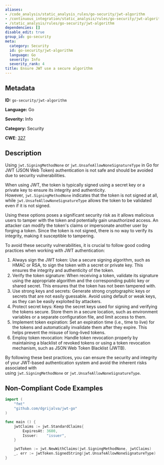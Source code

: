 ```yaml
---
aliases:
- /code_analysis/static_analysis_rules/go-security/jwt-algorithm
- /continuous_integration/static_analysis/rules/go-security/jwt-algorithm
- /static_analysis/rules/go-security/jwt-algorithm
dependencies: []
disable_edit: true
group_id: go-security
meta:
  category: Security
  id: go-security/jwt-algorithm
  language: Go
  severity: Info
  severity_rank: 4
title: Ensure JWT use a secure algorithm
---
```

<!--  SOURCED FROM https://github.com/DataDog/datadog-static-analyzer-rule-docs -->


## Metadata
**ID:** `go-security/jwt-algorithm`

**Language:** Go

**Severity:** Info

**Category:** Security

**CWE**: [327](https://cwe.mitre.org/data/definitions/327.html)

## Description
Using `jwt.SigningMethodNone` or `jwt.UnsafeAllowNoneSignatureType` in Go for JWT (JSON Web Token) authentication is not safe and should be avoided due to security vulnerabilities.

When using JWT, the token is typically signed using a secret key or a private key to ensure its integrity and authenticity. However, `jwt.SigningMethodNone` indicates that the token is not signed at all, while `jwt.UnsafeAllowNoneSignatureType` allows the token to be validated even if it is not signed.

Using these options poses a significant security risk as it allows malicious users to tamper with the token and potentially gain unauthorized access. An attacker can modify the token's claims or impersonate another user by forging a token. Since the token is not signed, there is no way to verify its integrity, making it susceptible to tampering.

To avoid these security vulnerabilities, it is crucial to follow good coding practices when working with JWT authentication:

1.  Always sign the JWT token: Use a secure signing algorithm, such as HMAC or RSA, to sign the token with a secret or private key. This ensures the integrity and authenticity of the token.
2.  Verify the token signature: When receiving a token, validate its signature using the appropriate algorithm and the corresponding public key or shared secret. This ensures that the token has not been tampered with.
3.  Use strong keys and secrets: Generate strong cryptographic keys or secrets that are not easily guessable. Avoid using default or weak keys, as they can be easily exploited by attackers.
4.  Protect secret keys: Keep the secret keys used for signing and verifying the tokens secure. Store them in a secure location, such as environment variables or a separate configuration file, and limit access to them.
5.  Implement token expiration: Set an expiration time (i.e., time to live) for the tokens and automatically invalidate them after they expire. This helps prevent the misuse of long-lived tokens.
6.  Employ token revocation: Handle token revocation properly by maintaining a blacklist of revoked tokens or using a token revocation mechanism, such as JSON Web Token Blacklist (JWTB).

By following these best practices, you can ensure the security and integrity of your JWT-based authentication system and avoid the inherent risks associated with using `jwt.SigningMethodNone` or `jwt.UnsafeAllowNoneSignatureType`.


## Non-Compliant Code Examples
```go
import (
    "fmt"
    "github.com/dgrijalva/jwt-go"
)

func main () {
    jwtClaims := jwt.StandardClaims{
        ExpiresAt: 3600,
        Issuer:    "issuer",
    }

    jwtToken := jwt.NewWithClaims(jwt.SigningMethodNone, jwtClaims)
    _, err := jwtToken.SignedString(jwt.UnsafeAllowNoneSignatureType)
}
```
